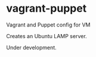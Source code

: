 vagrant-puppet
==============

Vagrant and Puppet config for VM

Creates an Ubuntu LAMP server.

Under development.
